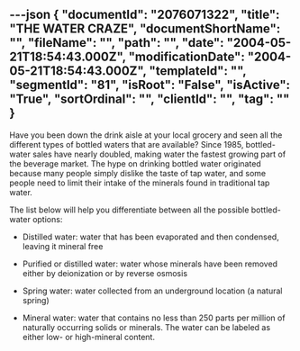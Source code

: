 ---json
{
  "documentId": "2076071322",
  "title": "THE WATER CRAZE",
  "documentShortName": "",
  "fileName": "",
  "path": "",
  "date": "2004-05-21T18:54:43.000Z",
  "modificationDate": "2004-05-21T18:54:43.000Z",
  "templateId": "",
  "segmentId": "81",
  "isRoot": "False",
  "isActive": "True",
  "sortOrdinal": "",
  "clientId": "",
  "tag": ""
}
---

Have you been down the drink aisle at your local grocery and seen all the different types of bottled waters that are available? Since 1985, bottled-water sales have nearly doubled, making water the fastest growing part of the beverage market. The hype on drinking bottled water originated because many people simply dislike the taste of tap water, and some people need to limit their intake of the minerals found in traditional tap water. 

The list below will help you differentiate between all the possible bottled-water options:

* Distilled water: water that has been evaporated and then condensed, leaving it mineral free 

* Purified or distilled water: water whose minerals have been removed either by deionization or by reverse osmosis 

* Spring water: water collected from an underground location (a natural spring) 

* Mineral water: water that contains no less than 250 parts per million of naturally occurring solids or minerals. The water can be labeled as either low- or high-mineral content.
